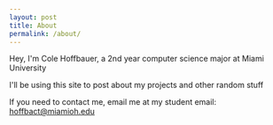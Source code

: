 ```yaml
---
layout: post
title: About
permalink: /about/
---
```


Hey, I'm Cole Hoffbauer, a 2nd year computer science major at Miami University

I'll be using this site to post about my projects and other random stuff

If you need to contact me, email me at my student email: hoffbact@miamioh.edu

